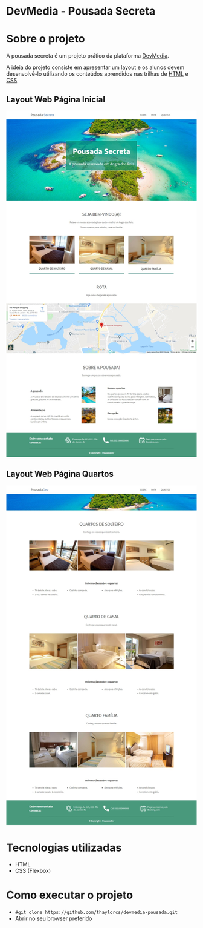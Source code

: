 # DevMedia - Pousada Secreta

# Sobre o projeto
A pousada secreta é um projeto prático da plataforma [DevMedia](https://www.devmedia.com.br/quest/?id=1).

A ideia do projeto consiste em apresentar um layout e os alunos devem desenvolvê-lo utilizando os conteúdos aprendidos nas trilhas de [HTML](https://www.devmedia.com.br/html/) e [CSS](https://www.devmedia.com.br/css/)

## Layout Web Página Inicial
![Web1](https://github.com/thaylorcs/devmedia-pousada/blob/main/assets/layouts/layout-pagina-principal-estilizada.jpeg)

## Layout Web Página Quartos
![Web2](https://github.com/thaylorcs/devmedia-pousada/blob/main/assets/layouts/layout-pagina-quartos-estilizada.jpeg)

# Tecnologias utilizadas

- HTML
- CSS (Flexbox)

# Como executar o projeto

- ```#git clone https://github.com/thaylorcs/devmedia-pousada.git```
- Abrir no seu browser preferido
